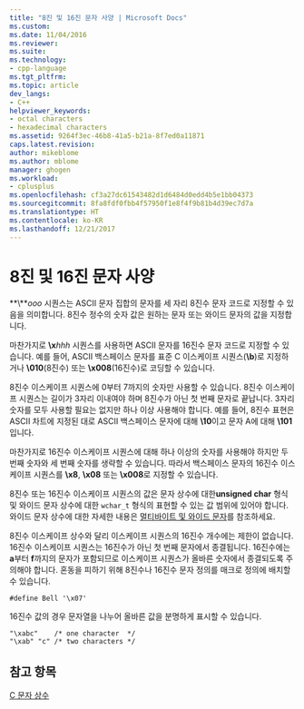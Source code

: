 ```yaml
---
title: "8진 및 16진 문자 사양 | Microsoft Docs"
ms.custom: 
ms.date: 11/04/2016
ms.reviewer: 
ms.suite: 
ms.technology:
- cpp-language
ms.tgt_pltfrm: 
ms.topic: article
dev_langs:
- C++
helpviewer_keywords:
- octal characters
- hexadecimal characters
ms.assetid: 9264f3ec-46b8-41a5-b21a-8f7ed0a11871
caps.latest.revision: 
author: mikeblome
ms.author: mblome
manager: ghogen
ms.workload:
- cplusplus
ms.openlocfilehash: cf3a27dc61543482d1d6484d0edd4b5e1bb04373
ms.sourcegitcommit: 8fa8fdf0fbb4f57950f1e8f4f9b81b4d39ec7d7a
ms.translationtype: HT
ms.contentlocale: ko-KR
ms.lasthandoff: 12/21/2017
---
```

# <a name="octal-and-hexadecimal-character-specifications"></a>8진 및 16진 문자 사양
**\\***ooo* 시퀀스는 ASCII 문자 집합의 문자를 세 자리 8진수 문자 코드로 지정할 수 있음을 의미합니다. 8진수 정수의 숫자 값은 원하는 문자 또는 와이드 문자의 값을 지정합니다.  
  
 마찬가지로 **\x***hhh* 시퀀스를 사용하면 ASCII 문자를 16진수 문자 코드로 지정할 수 있습니다. 예를 들어, ASCII 백스페이스 문자를 표준 C 이스케이프 시퀀스(**\b**)로 지정하거나 **\010**(8진수) 또는 **\x008**(16진수)로 코딩할 수 있습니다.  
  
 8진수 이스케이프 시퀀스에 0부터 7까지의 숫자만 사용할 수 있습니다. 8진수 이스케이프 시퀀스는 길이가 3자리 이내여야 하며 8진수가 아닌 첫 번째 문자로 끝납니다. 3자리 숫자를 모두 사용할 필요는 없지만 하나 이상 사용해야 합니다. 예를 들어, 8진수 표현은 ASCII 차트에 지정된 대로 ASCII 백스페이스 문자에 대해 **\10**이고 문자 A에 대해 **\101**입니다.  
  
 마찬가지로 16진수 이스케이프 시퀀스에 대해 하나 이상의 숫자를 사용해야 하지만 두 번째 숫자와 세 번째 숫자를 생략할 수 있습니다. 따라서 백스페이스 문자의 16진수 이스케이프 시퀀스를 **\x8**, **\x08** 또는 **\x008**로 지정할 수 있습니다.  
  
 8진수 또는 16진수 이스케이프 시퀀스의 값은 문자 상수에 대한**unsigned char** 형식 및 와이드 문자 상수에 대한 `wchar_t` 형식의 표현할 수 있는 값 범위에 있어야 합니다. 와이드 문자 상수에 대한 자세한 내용은 [멀티바이트 및 와이드 문자](../c-language/multibyte-and-wide-characters.md)를 참조하세요.  
  
 8진수 이스케이프 상수와 달리 이스케이프 시퀀스의 16진수 개수에는 제한이 없습니다. 16진수 이스케이프 시퀀스는 16진수가 아닌 첫 번째 문자에서 종결됩니다. 16진수에는 **a**부터 **f**까지의 문자가 포함되므로 이스케이프 시퀀스가 올바른 숫자에서 종결되도록 주의해야 합니다. 혼동을 피하기 위해 8진수나 16진수 문자 정의를 매크로 정의에 배치할 수 있습니다.  
  
```  
#define Bell '\x07'  
```  
  
 16진수 값의 경우 문자열을 나누어 올바른 값을 분명하게 표시할 수 있습니다.  
  
```  
"\xabc"    /* one character  */  
"\xab" "c" /* two characters */  
```  
  
## <a name="see-also"></a>참고 항목  
 [C 문자 상수](../c-language/c-character-constants.md)